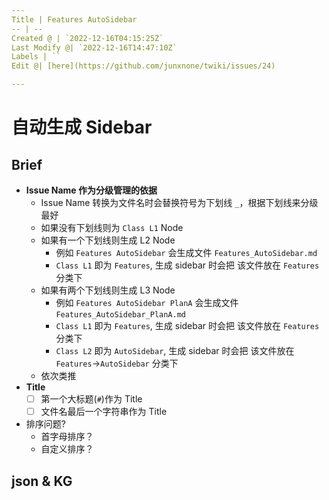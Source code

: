 ```yaml
---
Title | Features AutoSidebar
-- | --
Created @ | `2022-12-16T04:15:25Z`
Last Modify @| `2022-12-16T14:47:10Z`
Labels | ``
Edit @| [here](https://github.com/junxnone/twiki/issues/24)

---
```

# 自动生成 Sidebar

## Brief

- **Issue Name 作为分级管理的依据**
  - Issue Name 转换为文件名时会替换符号为下划线 `_`，根据下划线来分级最好
  - 如果没有下划线则为 `Class L1` Node
  - 如果有一个下划线则生成 L2 Node
    - 例如 `Features AutoSidebar` 会生成文件 `Features_AutoSidebar.md` 
    - `Class L1` 即为 `Features`, 生成 sidebar 时会把 该文件放在 `Features` 分类下
  - 如果有两个下划线则生成 L3 Node
    - 例如 `Features AutoSidebar PlanA` 会生成文件 `Features_AutoSidebar_PlanA.md`
    - `Class L1` 即为 `Features`, 生成 sidebar 时会把 该文件放在 `Features` 分类下
    - `Class L2` 即为 `AutoSidebar`, 生成 sidebar 时会把 该文件放在 `Features`->`AutoSidebar` 分类下
  - 依次类推
- **Title**
  - [ ] 第一个大标题(`#`)作为 Title
  - [ ] 文件名最后一个字符串作为 Title
- 排序问题?
  - 首字母排序？
  - 自定义排序？

## json & KG
